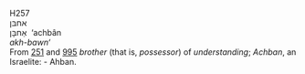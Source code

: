 H257  
אחבּן  
אַחבָּן ‎ ‘achbân  
*akh-bawn‘*  
From [251](h0251) and [995](h0995) *brother* (that is, *possessor*) of
*understanding*; *Achban*, an Israelite: - Ahban.  
